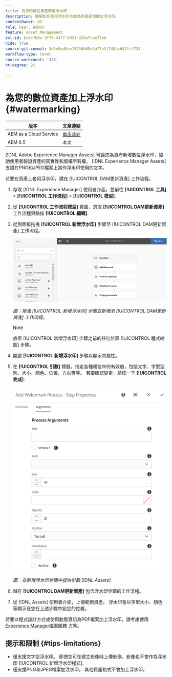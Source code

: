 ```yaml
---
title: 為您的數位資產新增浮水印
description: 瞭解如何使用浮水印功能為資產新增數位浮水印。
contentOwner: AG
role: User, Admin
feature: Asset Management
exl-id: bc0cfb0e-3f70-4377-8831-326a7cae73bd
hide: true
source-git-commit: 3d5e9ad8ee19756b05e5a77a3f748bc647fcf734
workflow-type: tm+mt
source-wordcount: '328'
ht-degree: 2%

---
```


# 為您的數位資產加上浮水印 {#watermarking}

| 版本 | 文章連結 |
| -------- | ---------------------------- |
| AEM as a Cloud Service | [单击此处](https://experienceleague.adobe.com/docs/experience-manager-cloud-service/content/assets/manage/watermark-assets.html?lang=en) |
| AEM 6.5 | 本文 |

[!DNL Adobe Experience Manager Assets] 可讓您為資產新增數位浮水印，協助使用者驗證資產的真實性和版權所有權。 [!DNL Experience Manager Assets] 支援在PNG和JPEG檔案上當作浮水印使用的文字。

若要在資產上套用浮水印，請在 [!UICONTROL DAM更新資產] 工作流程。

1. 存取 [!DNL Experience Manager] 使用者介面，並前往 **[!UICONTROL 工具]** > **[!UICONTROL 工作流程]** > **[!UICONTROL 模型]**.
1. 從 **[!UICONTROL 工作流程模型]** 頁面，選取 **[!UICONTROL DAM更新資產]** 工作流程與點按 **[!UICONTROL 編輯]**.

1. 從側面板拖曳 **[!UICONTROL 新增浮水印]** 步驟至 [!UICONTROL DAM更新資產] 工作流程。

   ![拖曳 [!UICONTROL 新增浮水印] 步驟並新增至 [!UICONTROL DAM更新資產] 工作流程](assets/add_watermark_step_aem_assets.png)

   *圖：拖曳 [!UICONTROL 新增浮水印] 步驟並新增至 [!UICONTROL DAM更新資產] 工作流程。*

   >[!NOTE]
   >
   >放置 [!UICONTROL 新增浮水印] 步驟之前的任何位置 [!UICONTROL 程式縮圖] 步驟。

1. 開啟 **[!UICONTROL 新增浮水印]** 步驟以顯示其屬性。
1. 在 **[!UICONTROL 引數]** 標籤，指定各種欄位中的有效值，包括文字、字型型別、大小、顏色、位置、方向等等。 若要確認變更，請按一下 **[!UICONTROL 完成]**.

   ![在中的新增浮水印步驟中提供引數 [!DNL Assets]](assets/arguments_add_watermark_aem_assets.png)

   *圖：在新增浮水印步驟中提供引數 [!DNL Assets].*

1. 儲存 **[!UICONTROL DAM更新資產]** 包含浮水印步驟的工作流程。
1. 從 [!DNL Assets] 使用者介面，上傳範例資產。 浮水印會以字型大小、顏色等顯示在您在上述步驟中設定的位置。

若要以程式設計方式或使用動態資訊為PDF檔案加上浮水印，請考慮使用 [Experience Manager檔案服務](/help/forms/using/overview-aem-document-services.md) 方案。

## 提示和限制 {#tips-limitations}

* 僅支援文字型浮水印。 即使您可在建立影像時上傳影像，影像也不會作為浮水印 [!UICONTROL 新增浮水印程式].
* 僅支援PNG和JPEG檔案加注水印。 其他資產格式不會加上浮水印。
